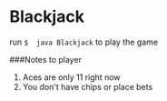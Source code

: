 # Blackjack
run `$  java Blackjack`  to play the game

###Notes to player
1. Aces are only 11 right now
2. You don't have chips or place bets
